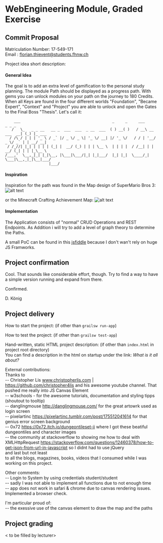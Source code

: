 # WebEngineering Module, Graded Exercise

## Commit Proposal

Matriculation Number: 17-549-171  
Email               : florian.thievent@students.fhnw.ch

Project idea short description: 

#### General Idea
The goal is to add an extra level of gamification to the personal study planning. The module Path should be displayed as a progress path. With gems you can unlock modules on your path on the journey to 180 Credits. When all Keys are found in the four different worlds "Foundation", "Became Expert", "Context" and "Project" you are able to unlock and open the Gates to the Final Boss "Thesis".
Let's call it:  

```
    ___                                          _     _     ___             _ _ _       
   /   \_   _ _ __   __ _  ___  ___  _ __  ___  ( ) __( )   / __\ __ ___  __| (_) |_ ___ 
  / /\ / | | | '_ \ / _` |/ _ \/ _ \| '_ \/ __| |/ '_ \/   / / | '__/ _ \/ _` | | __/ __|
 / /_//| |_| | | | | (_| |  __/ (_) | | | \__ \  | | | |  / /__| | |  __/ (_| | | |_\__ \
/___,'  \__,_|_| |_|\__, |\___|\___/|_| |_|___/  |_| |_|  \____/_|  \___|\__,_|_|\__|___/
                    |___/                                                                                                                  
```

#### Inspiration
Inspiration for the path was found in the Map design of SuperMario Bros 3:
![alt text](https://proxy.duckduckgo.com/iu/?u=https%3A%2F%2Ftse2.mm.bing.net%2Fth%3Fid%3DOIP.YULN5mCL_ST697b7LPuH5gHaEl%26pid%3DApi&f=1 "SuperMario 2 Map Design")


or the Minecraft Crafting Achievement Map:
![alt text](https://proxy.duckduckgo.com/iu/?u=https%3A%2F%2Fguides.gamepressure.com%2Fminecraft%2Fgfx%2Fword%2F857280359.jpg&f=1 "Minecraft Achievement Map")

#### Implementation
The Application consists of "normal" CRUD Operations and REST Endpoints. As Addition i will try to add a level of graph theory to determine the Paths. 

A small PoC can be found in this [jsfiddle](https://jsfiddle.net/lichtwellenreiter/vr5e7fg3/) because I don't wan't rely on huge JS Framworks.

## Project confirmation

Cool. That sounds like considerable effort, though.
Try to find a way to have a simple version running and expand from there.

Confirmed.

D. König


## Project delivery <to be filled by student>

How to start the project: (if other than `grailsw run-app`)

How to test the project:  (if other than `grailsw test-app`)

Hand-written, static HTML 
project description:      (if other than `index.html` in project root directory)  
You can find a description in the html on startup under the link: _What is it all about?_

External contributions:  
Thanks to  
-- Christopher Lis www.christopherlis.com | https://github.com/christopher4lis and his awesome youtube channel. That pushed me really into JS Canvas Element  
-- w3schools - for the awesome tutorials, documentation and styling tipps (shoutout to tooltip)  
-- danglingmouse http://danglingmouse.com/ for the great artowrk used as login screen  
-- pixelartinc https://pixelartinc.tumblr.com/post/175512041614 for that genius error screen background  
-- 0x72 https://0x72.itch.io/dungeontileset-ii where I got these beatiful dungeontiles and character images  
-- the community at stackoverflow to showing me how to deal with XMLHttpRequest https://stackoverflow.com/questions/12460378/how-to-get-json-from-url-in-javascript so I didnt had to use jQuery  
and last but not least  
to all the blogs, magazines, books, videos that I consumed while I was working on this project.

Other comments:  
-- Login to System by using credentials student/student  
-- sadly I was not able to implement all functions due to not enough time  
-- app does not work in safari & chrome due to canvas rendering issues. Implemented a browser check.

I'm particular proud of:  
-- the exessive use of the canvas element to draw the map and the paths


## Project grading 

< to be filled by lecturer>

